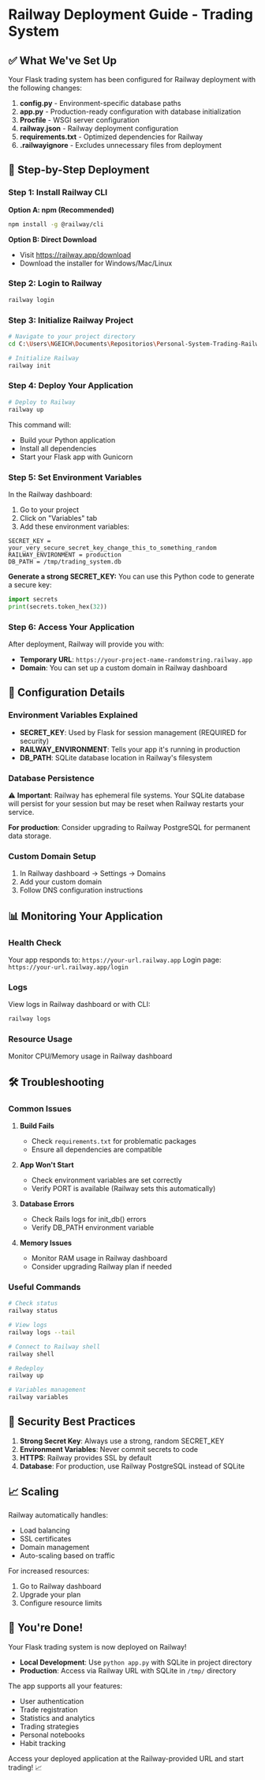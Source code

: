 # Railway Deployment Guide - Trading System

## ✅ What We've Set Up

Your Flask trading system has been configured for Railway deployment with the following changes:

1. **config.py** - Environment-specific database paths
2. **app.py** - Production-ready configuration with database initialization
3. **Procfile** - WSGI server configuration 
4. **railway.json** - Railway deployment configuration
5. **requirements.txt** - Optimized dependencies for Railway
6. **.railwayignore** - Excludes unnecessary files from deployment

## 🚀 Step-by-Step Deployment

### Step 1: Install Railway CLI

**Option A: npm (Recommended)**
```bash
npm install -g @railway/cli
```

**Option B: Direct Download**
- Visit https://railway.app/download
- Download the installer for Windows/Mac/Linux

### Step 2: Login to Railway

```bash
railway login
```

### Step 3: Initialize Railway Project

```bash
# Navigate to your project directory
cd C:\Users\NGEICH\Documents\Repositorios\Personal-System-Trading-Railway

# Initialize Railway
railway init
```

### Step 4: Deploy Your Application

```bash
# Deploy to Railway
railway up
```

This command will:
- Build your Python application
- Install all dependencies
- Start your Flask app with Gunicorn

### Step 5: Set Environment Variables

In the Railway dashboard:

1. Go to your project
2. Click on "Variables" tab
3. Add these environment variables:

```
SECRET_KEY = your_very_secure_secret_key_change_this_to_something_random
RAILWAY_ENVIRONMENT = production
DB_PATH = /tmp/trading_system.db
```

**Generate a strong SECRET_KEY:**
You can use this Python code to generate a secure key:
```python
import secrets
print(secrets.token_hex(32))
```

### Step 6: Access Your Application

After deployment, Railway will provide you with:
- **Temporary URL**: `https://your-project-name-randomstring.railway.app`
- **Domain**: You can set up a custom domain in Railway dashboard

## 🔧 Configuration Details

### Environment Variables Explained

- **SECRET_KEY**: Used by Flask for session management (REQUIRED for security)
- **RAILWAY_ENVIRONMENT**: Tells your app it's running in production
- **DB_PATH**: SQLite database location in Railway's filesystem

### Database Persistence

⚠️ **Important**: Railway has ephemeral file systems. Your SQLite database will persist for your session but may be reset when Railway restarts your service.

**For production**: Consider upgrading to Railway PostgreSQL for permanent data storage.

### Custom Domain Setup

1. In Railway dashboard → Settings → Domains
2. Add your custom domain
3. Follow DNS configuration instructions

## 📊 Monitoring Your Application

### Health Check
Your app responds to: `https://your-url.railway.app`
Login page: `https://your-url.railway.app/login`

### Logs
View logs in Railway dashboard or with CLI:
```bash
railway logs
```

### Resource Usage
Monitor CPU/Memory usage in Railway dashboard

## 🛠️ Troubleshooting

### Common Issues

1. **Build Fails**
   - Check `requirements.txt` for problematic packages
   - Ensure all dependencies are compatible

2. **App Won't Start**
   - Check environment variables are set correctly
   - Verify PORT is available (Railway sets this automatically)

3. **Database Errors**
   - Check Rails logs for init_db() errors
   - Verify DB_PATH environment variable

4. **Memory Issues**
   - Monitor RAM usage in Railway dashboard
   - Consider upgrading Railway plan if needed

### Useful Commands

```bash
# Check status
railway status

# View logs
railway logs --tail

# Connect to Railway shell
railway shell

# Redeploy
railway up

# Variables management
railway variables
```

## 🔐 Security Best Practices

1. **Strong Secret Key**: Always use a strong, random SECRET_KEY
2. **Environment Variables**: Never commit secrets to code
3. **HTTPS**: Railway provides SSL by default
4. **Database**: For production, use Railway PostgreSQL instead of SQLite

## 📈 Scaling

Railway automatically handles:
- Load balancing
- SSL certificates
- Domain management
- Auto-scaling based on traffic

For increased resources:
1. Go to Railway dashboard
2. Upgrade your plan
3. Configure resource limits

## 🎉 You're Done!

Your Flask trading system is now deployed on Railway! 

- **Local Development**: Use `python app.py` with SQLite in project directory
- **Production**: Access via Railway URL with SQLite in `/tmp/` directory

The app supports all your features:
- User authentication
- Trade registration
- Statistics and analytics
- Trading strategies
- Personal notebooks
- Habit tracking

Access your deployed application at the Railway-provided URL and start trading! 📈
